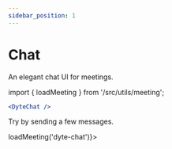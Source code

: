 ```yaml
---
sidebar_position: 1
---
```


# Chat

An elegant chat UI for meetings.

import { loadMeeting } from '/src/utils/meeting';

```jsx
<DyteChat />
```

Try by sending a few messages.

<div class="chat-preview" ref={() => loadMeeting('dyte-chat')}>
    <dyte-chat id='dyte-chat' className="flex-1" />
</div>
